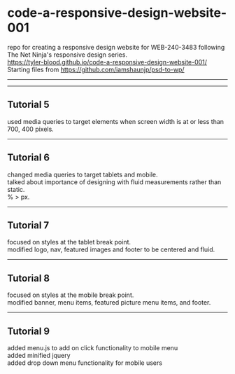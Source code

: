 # code-a-responsive-design-website-001

repo for creating a responsive design website for WEB-240-3483 following The Net Ninja's responsive design series.  
<https://tyler-blood.github.io/code-a-responsive-design-website-001/>  
Starting files from <https://github.com/iamshaunjp/psd-to-wp/>

---
---

## Tutorial 5

used media queries to target elements when screen width is at or less than 700, 400 pixels.

---

## Tutorial 6

changed media queries to target tablets and mobile.  
talked about importance of designing with fluid measurements rather than static.  
  % > px.

---

## Tutorial 7

focused on styles at the tablet break point.  
modified logo, nav, featured images and footer to be centered and fluid.

---

## Tutorial 8

focused on styles at the mobile break point.  
modified banner, menu items, featured picture menu items, and footer.  

---

## Tutorial 9

added menu.js to add on click functionality to mobile menu  
added minified jquery  
added drop down menu functionality for mobile users  

